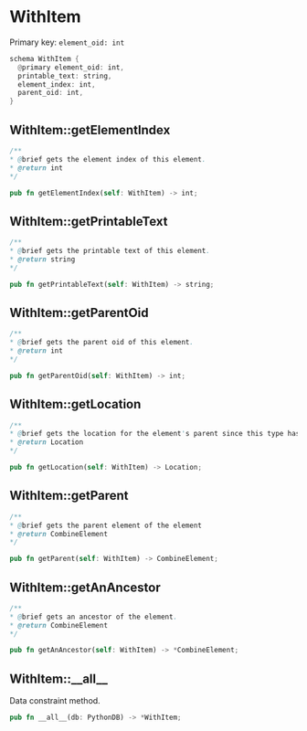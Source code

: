 # WithItem

Primary key: `element_oid: int`

```rust
schema WithItem {
  @primary element_oid: int,
  printable_text: string,
  element_index: int,
  parent_oid: int,
}
```
## WithItem::getElementIndex

```java
/**
* @brief gets the element index of this element.
* @return int
*/
```
```rust
pub fn getElementIndex(self: WithItem) -> int;
```
## WithItem::getPrintableText

```java
/**
* @brief gets the printable text of this element.
* @return string
*/
```
```rust
pub fn getPrintableText(self: WithItem) -> string;
```
## WithItem::getParentOid

```java
/**
* @brief gets the parent oid of this element.
* @return int
*/
```
```rust
pub fn getParentOid(self: WithItem) -> int;
```
## WithItem::getLocation

```java
/**
* @brief gets the location for the element's parent since this type has no location info.
* @return Location
*/
```
```rust
pub fn getLocation(self: WithItem) -> Location;
```
## WithItem::getParent

```java
/**
* @brief gets the parent element of the element
* @return CombineElement 
*/
```
```rust
pub fn getParent(self: WithItem) -> CombineElement;
```
## WithItem::getAnAncestor

```java
/**
* @brief gets an ancestor of the element.
* @return CombineElement 
*/
```
```rust
pub fn getAnAncestor(self: WithItem) -> *CombineElement;
```
## WithItem::\_\_all\_\_

Data constraint method.

```rust
pub fn __all__(db: PythonDB) -> *WithItem;
```

